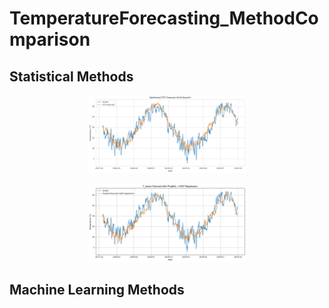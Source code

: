 # TemperatureForecasting_MethodComparison

## Statistical Methods

<p align="center">
  <a href="https://drive.google.com/file/d/11jBBr4mWOuBRx3ttGlIut1jJO2pvndly/view?usp=sharing" target="_blank">
   <img src="Images/ETS.png" style="width: 50%; height: 50%; object-fit: cover;" loop>
  </a>
</p>

<p align="center">
  <a href="https://drive.google.com/file/d/11jBBr4mWOuBRx3ttGlIut1jJO2pvndly/view?usp=sharing" target="_blank">
   <img src="Images/PROPHET.png" style="width: 50%; height: 50%; object-fit: cover;" loop>
  </a>
</p>

## Machine Learning Methods
